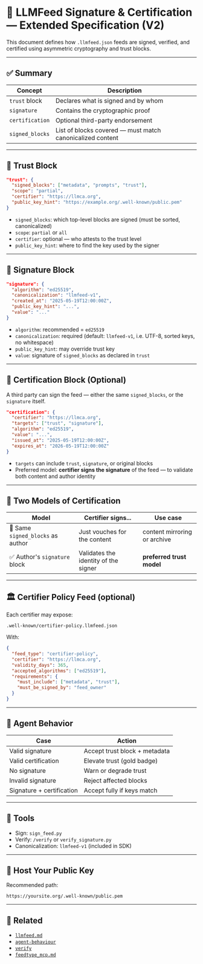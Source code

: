 # 🔐 LLMFeed Signature & Certification — Extended Specification (V2)

This document defines how `.llmfeed.json` feeds are signed, verified, and certified using asymmetric cryptography and trust blocks.

---

## ✅ Summary

| Concept        | Description |
|----------------|-------------|
| `trust` block  | Declares what is signed and by whom |
| `signature`    | Contains the cryptographic proof |
| `certification`| Optional third-party endorsement |
| `signed_blocks`| List of blocks covered — must match canonicalized content |

---

## 🧱 Trust Block

```json
"trust": {
  "signed_blocks": ["metadata", "prompts", "trust"],
  "scope": "partial",
  "certifier": "https://llmca.org",
  "public_key_hint": "https://example.org/.well-known/public.pem"
}
```

- `signed_blocks`: which top-level blocks are signed (must be sorted, canonicalized)
- `scope`: `partial` or `all`
- `certifier`: optional — who attests to the trust level
- `public_key_hint`: where to find the key used by the signer

---

## 🧾 Signature Block

```json
"signature": {
  "algorithm": "ed25519",
  "canonicalization": "llmfeed-v1",
  "created_at": "2025-05-19T12:00:00Z",
  "public_key_hint": "...",
  "value": "..."
}
```

- `algorithm`: recommended = `ed25519`
- `canonicalization`: required (default: `llmfeed-v1`, i.e. UTF-8, sorted keys, no whitespace)
- `public_key_hint`: may override trust key
- `value`: signature of `signed_blocks` as declared in `trust`

---

## 🪪 Certification Block (Optional)

A third party can sign the feed — either the same `signed_blocks`, or the `signature` itself.

```json
"certification": {
  "certifier": "https://llmca.org",
  "targets": ["trust", "signature"],
  "algorithm": "ed25519",
  "value": "...",
  "issued_at": "2025-05-19T12:00:00Z",
  "expires_at": "2026-05-19T12:00:00Z"
}
```

- `targets` can include `trust`, `signature`, or original blocks
- Preferred model: **certifier signs the signature** of the feed — to validate both content and author identity

---

## 🧭 Two Models of Certification

| Model | Certifier signs... | Use case |
|-------|---------------------|----------|
| 🔁 Same `signed_blocks` as author | Just vouches for the content | content mirroring or archive |
| ✅ Author's `signature` block     | Validates the identity of the signer | **preferred trust model** |

---

## 🏛️ Certifier Policy Feed (optional)

Each certifier may expose:

```
.well-known/certifier-policy.llmfeed.json
```

With:

```json
{
  "feed_type": "certifier-policy",
  "certifier": "https://llmca.org",
  "validity_days": 365,
  "accepted_algorithms": ["ed25519"],
  "requirements": {
    "must_include": ["metadata", "trust"],
    "must_be_signed_by": "feed_owner"
  }
}
```

---

## 🧠 Agent Behavior

| Case                           | Action |
|--------------------------------|--------|
| Valid signature                | Accept trust block + metadata |
| Valid certification            | Elevate trust (gold badge) |
| No signature                   | Warn or degrade trust |
| Invalid signature              | Reject affected blocks |
| Signature + certification      | Accept fully if keys match |

---

## 🔧 Tools

- Sign: `sign_feed.py`
- Verify: `/verify` or `verify_signature.py`
- Canonicalization: `llmfeed-v1` (included in SDK)

---

## 🔐 Host Your Public Key

Recommended path:

```
https://yoursite.org/.well-known/public.pem
```

---

## 🧩 Related

- [`llmfeed.md`](./llmfeed.md)
- [`agent-behaviour`](/tools/agent-behaviour)
- [`verify`](/verify)
- [`feedtype_mcp.md`](./feedtype_mcp.md)
